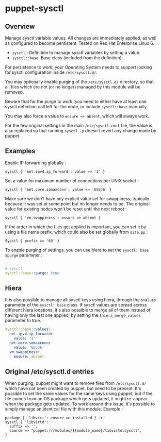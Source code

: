 # puppet-sysctl

## Overview

Manage sysctl variable values. All changes are immediately applied, as well as
configured to become persistent. Tested on Red Hat Enterprise Linux 6.

 * `sysctl` : Definition to manage sysctl variables by setting a value.
 * `sysctl::base`: Base class (included from the definition).

For persistence to work, your Operating System needs to support looking for
sysctl configuration inside `/etc/sysctl.d/`.

You may optionally enable purging of the `/etc/sysctl.d/` directory, so that
all files which are not (or no longer) managed by this module will be removed.

Beware that for the purge to work, you need to either have at least one
sysctl definition call left for the node, or include `sysctl::base` manually.

You may also force a value to `ensure => absent`, which will always work.

For the few original settings in the main `/etc/sysctl.conf` file, the value is
also replaced so that running `sysctl -p` doesn't revert any change made by
puppet.

## Examples

Enable IP forwarding globally :
```puppet
sysctl { 'net.ipv4.ip_forward': value => '1' }
```

Set a value for maximum number of connections per UNIX socket :
```puppet
sysctl { 'net.core.somaxconn': value => '65536' }
```

Make sure we don't have any explicit value set for swappiness, typically
because it was set at some point but no longer needs to be. The original
value for existing nodes won't be reset until the next reboot :
```puppet
sysctl { 'vm.swappiness': ensure => absent }
```

If the order in which the files get applied is important, you can set it by
using a file name prefix, which could also be set globally from `site.pp` :
```puppet
Sysctl { prefix => '60' }
```

To enable purging of settings, you can use hiera to set the `sysctl::base`
`$purge` parameter :
```yaml
---
# sysctl
sysctl::base::purge: true
```
 
## Hiera

It is also possible to manage all sysctl keys using hiera, through the
`$values` parameter of the `sysctl::base` class. If sysctl values are spread
across different hiera locations, it's also possible to merge all of them
instead of having only the last one applied, by setting the
`$hiera_merge_values` parameter to true.

```yaml
sysctl::base::values:
  net.ipv4.ip_forward:
    value: '1'
  net.core.somaxconn:
    value: '65536'
  vm.swappiness:
    ensure: absent
```

## Original /etc/sysctl.d entries

When purging, puppet might want to remove files from `/etc/sysctl.d/` which
have not been created by puppet, but need to be present. It's possible to
set the same values for the same keys using puppet, but if the file comes from
an OS package which gets updated, it might re-appear when the package gets
updated. To work around this issue, it's possible to simply manage an
identical file with this module. Example :

```puppet
package { 'libvirt': ensure => installed } ->
sysctl { 'libvirtd':
  suffix => '',
  source => "puppet:///modules/${module_name}/libvirtd.sysctl",
}
```

